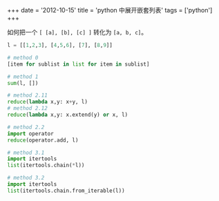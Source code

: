 +++
date = '2012-10-15'
title = 'python 中展开嵌套列表'
tags = ['python']
+++

如何把一个 `[ [a], [b], [c] ]` 转化为 `[a, b, c]`。

```python
l = [[1,2,3], [4,5,6], [7], [8,9]]

# method 0
[item for sublist in list for item in sublist]

# method 1
sum(l, [])

# method 2.11
reduce(lambda x,y: x+y, l)
# method 2.12
reduce(lambda x,y: x.extend(y) or x, l)

# method 2.2
import operator
reduce(operator.add, l)

# method 3.1
import itertools
list(itertools.chain(*l))

# method 3.2
import itertools
list(itertools.chain.from_iterable(l))
```
